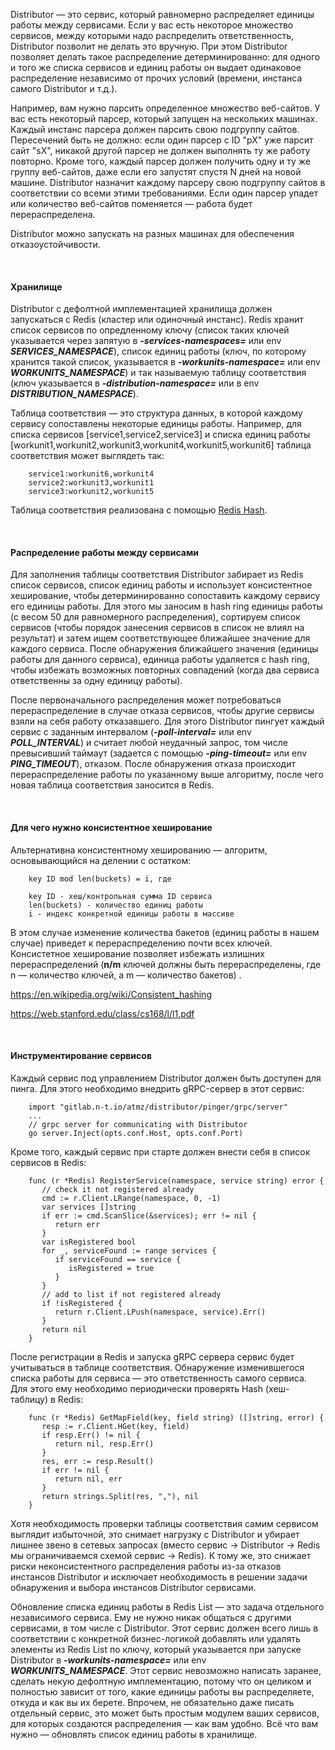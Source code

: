 Distributor — это сервис, который равномерно распределяет единицы работы между сервисами. 
Если у вас есть некоторое множество сервисов, между которыми надо распределить ответственность, Distributor позволит не делать это вручную. 
При этом Distributor позволяет делать такое распределение детерминированно: для одного и того же списка сервисов и единиц работы он выдает одинаковое распределение независимо от прочих условий (времени, инстанса самого Distributor и т.д.).

Например, вам нужно парсить определенное множество веб-сайтов. У вас есть некоторый парсер, который запущен на нескольких машинах. 
Каждый инстанс парсера должен парсить свою подгруппу сайтов. Пересечений быть не должно: если один парсер с ID "pX" уже парсит сайт "sX", никакой другой парсер не должен выполнять ту же работу повторно. 
Кроме того, каждый парсер должен получить одну и ту же группу веб-сайтов, даже если его запустят спустя N дней на новой машине. Distributor назначит каждому парсеру свою подгруппу сайтов в соответствии со всеми этими требованиями. 
Если один парсер упадет или количество веб-сайтов поменяется — работа будет перераспределена.

Distributor можно запускать на разных машинах для обеспечения отказоустойчивости.

<br>

#### Хранилище

Distributor с дефолтной имплементацией хранилища должен запускаться с Redis (кластер или одиночный инстанс). 
Redis хранит список сервисов по опредленному ключу (список таких ключей указывается через запятую в _**-services-namespaces=**_ или env _**SERVICES_NAMESPACE**_), список единиц работы (ключ, по которому хранится такой список, указывается в _**-workunits-namespace=**_ или env _**WORKUNITS_NAMESPACE**_) и так называемую таблицу соответствия (ключ указывается в _**-distribution-namespace=**_ или в env _**DISTRIBUTION_NAMESPACE**_).

Таблица соответствия — это структура данных, в которой каждому сервису сопоставлены некоторые единицы работы. Например, для списка сервисов [service1,service2,service3] и списка единиц работы [workunit1,workunit2,workunit3,workunit4,workunit5,workunit6] таблица соответствия может выглядеть так:

        service1:workunit6,workunit4
        service2:workunit3,workunit1
        service3:workunit2,workunit5
        
Таблица соответствия реализована с помощью [Redis Hash](https://redis.io/topics/data-types).

<br>

#### Распределение работы между сервисами

Для заполнения таблицы соответствия Distributor забирает из Redis список сервисов, список единиц работы и использует консистентное хеширование, чтобы детерминированно сопоставить каждому сервису его единицы работы. 
Для этого мы заносим в hash ring единицы работы (с весом 50 для равномерного распределения), сортируем список сервисов (чтобы порядок занесения сервисов в список не влиял на результат) и затем ищем соответствующее ближайшее значение для каждого сервиса. 
После обнаружения ближайшего значения (единицы работы для данного сервиса), единица работы удаляется с hash ring, чтобы избежать возможных повторных совпадений (когда два сервиса ответственны за одну единицу работы). 

После первоначального распределения может потребоваться перераспределение в случае отказа сервисов, чтобы другие сервисы взяли на себя работу отказавшего. 
Для этого Distributor пингует каждый сервис с заданным интервалом (_**-poll-interval=**_ или env _**POLL_INTERVAL**_) и считает любой неудачный запрос, том числе превысивший таймаут (задается с помощью _**-ping-timeout=**_ или env _**PING_TIMEOUT**_), отказом. 
После обнаружения отказа происходит перераспределение работы по указанному выше алгоритму, после чего новая таблица соответствия заносится в Redis.

<br>

#### Для чего нужно консистентное хеширование

Альтернативна консистентному хешированию — алгоритм, основывающийся на делении с остатком:

        
        key ID mod len(buckets) = i, где
        
        key ID - хеш/контрольная сумма ID сервиса
        len(buckets) - количество единиц работы
        i - индекс конкретной единицы работы в массиве
        
В этом случае изменение количества бакетов (единиц работы в нашем случае) приведет к перераспределению почти всех ключей. 
Консистетное хеширование позволяет избежать излишних перераспределений (**n/m** ключей должны быть перераспределены, где n — количество ключей, а m — количество бакетов) .

https://en.wikipedia.org/wiki/Consistent_hashing

https://web.stanford.edu/class/cs168/l/l1.pdf

<br>

#### Инструментирование сервисов

Каждый сервис под управлением Distributor должен быть доступен для пинга. 
Для этого необходимо внедрить gRPC-сервер в этот сервис:

        import "gitlab.n-t.io/atmz/distributor/pinger/grpc/server"
        ...
        // grpc server for communicating with Distributor
        go server.Inject(opts.conf.Host, opts.conf.Port)
        
Кроме того, каждый сервис при старте должен внести себя в список сервисов в Redis:

        func (r *Redis) RegisterService(namespace, service string) error {
           // check it not registered already
           cmd := r.Client.LRange(namespace, 0, -1)
           var services []string
           if err := cmd.ScanSlice(&services); err != nil {
              return err
           }
           var isRegistered bool
           for _, serviceFound := range services {
              if serviceFound == service {
                 isRegistered = true
              }
           }
           // add to list if not registered already
           if !isRegistered {
              return r.Client.LPush(namespace, service).Err()
           }
           return nil
        }
        
После регистрации в Redis и запуска gRPC сервера сервис будет учитываться в таблице соответствия. Обнаружение изменившегося списка работы для сервиса — это ответственность самого сервиса. 
Для этого ему необходимо периодически проверять Hash (хеш-таблицу) в Redis:

        func (r *Redis) GetMapField(key, field string) ([]string, error) {
           resp := r.Client.HGet(key, field)
           if resp.Err() != nil {
              return nil, resp.Err()
           }
           res, err := resp.Result()
           if err != nil {
              return nil, err
           }
           return strings.Split(res, ","), nil
        }
        
Хотя необходимость проверки таблицы соответствия самим сервисом выглядит избыточной, это снимает нагрузку с Distributor и убирает лишнее звено в сетевых запросах (вместо сервис -> Distributor -> Redis мы ограничиваемся схемой сервис -> Redis). 
К тому же, это снижает риски неконсистентного распределения работы из-за отказов инстансов Distributor и исключает необходимость в решении задачи обнаружения и выбора инстансов Distributor сервисами.

Обновление списка единиц работы в Redis List — это задача отдельного независимого сервиса. 
Ему не нужно никак общаться с другими сервисами, в том числе с Distributor. Этот сервис должен всего лишь в соответствии с конкретной бизнес-логикой добавлять или удалять элементы из Redis List по ключу, который указывается при запуске Distributor в _**-workunits-namespace=**_ или env _**WORKUNITS_NAMESPACE**_. 
Этот сервис невозможно написать заранее, сделать некую дефолтную имплементацию, потому что он целиком и полностью зависит от того, какие единицы работы вы распределяете, откуда и как вы их берете. Впрочем, не обязательно даже писать отдельный сервис, это может быть простым модулем ваших сервисов, для которых создаются распределения — как вам удобно. Всё что вам нужно — обновлять список единиц работы в хранилище.